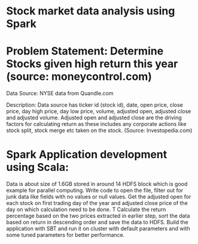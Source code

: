# Stock market data analysis using Spark

# Problem Statement: Determine Stocks given high return this year (source: moneycontrol.com)
Data Source: NYSE data from Quandle.com

Description: 
Data source has ticker id (stock id), date, open price, close price, day high price, day low price, volume, adjusted open, adjusted close and adjusted volume.
Adjusted open and adjusted close are the driving factors for calculating return as these includes any corporate actions like stock split, stock merge etc taken on the stock. (Source: Investopedia.com)

# Spark Application development using Scala: 
Data is about size of 1.6GB stored in around 14 HDFS block which is good example for parallel computing.
Write code to open the file, filter out for junk data like fields with no values or null values.
Get the adjusted open for each stock on first trading day of the year and adjusted close price of the day on which calculation need to be done. T
Calculate the return percentage based on the two prices extracted in earlier step, sort the data based on return in descending order and save the data to HDFS.
Build the application with SBT and run it on cluster with default parameters and with some tuned parameters for better performance.

